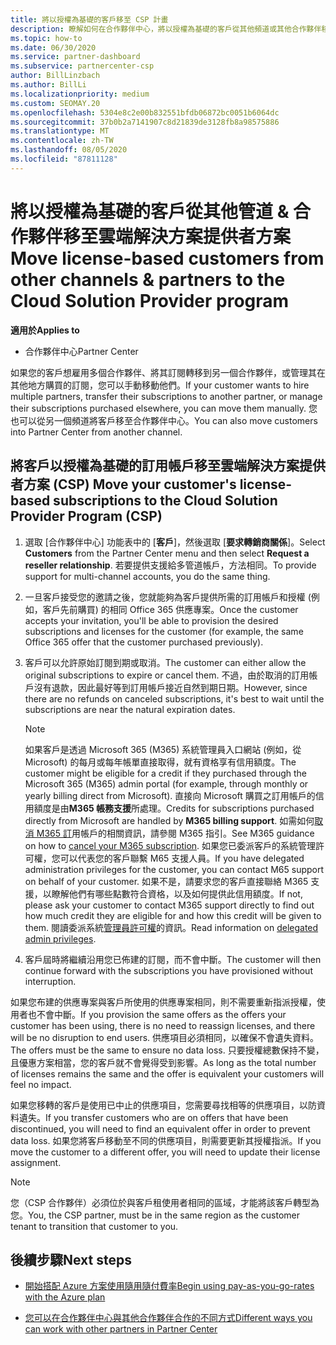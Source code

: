 ```yaml
---
title: 將以授權為基礎的客戶移至 CSP 計畫
description: 瞭解如何在合作夥伴中心，將以授權為基礎的客戶從其他頻道或其他合作夥伴移至雲端解決方案提供者 (CSP) 方案。
ms.topic: how-to
ms.date: 06/30/2020
ms.service: partner-dashboard
ms.subservice: partnercenter-csp
author: BillLinzbach
ms.author: BillLi
ms.localizationpriority: medium
ms.custom: SEOMAY.20
ms.openlocfilehash: 5304e8c2e00b832551bfdb06872bc0051b6064dc
ms.sourcegitcommit: 37b0b2a7141907c8d21839de3128fb8a98575886
ms.translationtype: MT
ms.contentlocale: zh-TW
ms.lasthandoff: 08/05/2020
ms.locfileid: "87811128"
---
```

# <a name="move-license-based-customers-from-other-channels--partners-to-the-cloud-solution-provider-program"></a><span data-ttu-id="c8ffa-103">將以授權為基礎的客戶從其他管道 & 合作夥伴移至雲端解決方案提供者方案</span><span class="sxs-lookup"><span data-stu-id="c8ffa-103">Move license-based customers from other channels & partners to the Cloud Solution Provider program</span></span>

<span data-ttu-id="c8ffa-104">**適用於**</span><span class="sxs-lookup"><span data-stu-id="c8ffa-104">**Applies to**</span></span>

- <span data-ttu-id="c8ffa-105">合作夥伴中心</span><span class="sxs-lookup"><span data-stu-id="c8ffa-105">Partner Center</span></span>

<span data-ttu-id="c8ffa-106">如果您的客戶想雇用多個合作夥伴、將其訂閱轉移到另一個合作夥伴，或管理其在其他地方購買的訂閱，您可以手動移動他們。</span><span class="sxs-lookup"><span data-stu-id="c8ffa-106">If your customer wants to hire multiple partners, transfer their subscriptions to another partner, or manage their subscriptions purchased elsewhere, you can move them manually.</span></span> <span data-ttu-id="c8ffa-107">您也可以從另一個頻道將客戶移至合作夥伴中心。</span><span class="sxs-lookup"><span data-stu-id="c8ffa-107">You can also move customers into Partner Center from another channel.</span></span>

## <a name="move-your-customers-license-based-subscriptions-to-the-cloud-solution-provider-program-csp"></a><span data-ttu-id="c8ffa-108">將客戶以授權為基礎的訂用帳戶移至雲端解決方案提供者方案 (CSP) </span><span class="sxs-lookup"><span data-stu-id="c8ffa-108">Move your customer's license-based subscriptions to the Cloud Solution Provider Program (CSP)</span></span>

1. <span data-ttu-id="c8ffa-109">選取 [合作夥伴中心] 功能表中的 [**客戶**]，然後選取 [**要求轉銷商關係**]。</span><span class="sxs-lookup"><span data-stu-id="c8ffa-109">Select **Customers** from the Partner Center menu and then select **Request a reseller relationship**.</span></span> <span data-ttu-id="c8ffa-110">若要提供支援給多管道帳戶，方法相同。</span><span class="sxs-lookup"><span data-stu-id="c8ffa-110">To provide support for multi-channel accounts, you do the same thing.</span></span>

2. <span data-ttu-id="c8ffa-111">一旦客戶接受您的邀請之後，您就能夠為客戶提供所需的訂用帳戶和授權 (例如，客戶先前購買) 的相同 Office 365 供應專案。</span><span class="sxs-lookup"><span data-stu-id="c8ffa-111">Once the customer accepts your invitation, you'll be able to provision the desired subscriptions and licenses for the customer (for example, the same Office 365 offer that the customer purchased previously).</span></span>

3. <span data-ttu-id="c8ffa-112">客戶可以允許原始訂閱到期或取消。</span><span class="sxs-lookup"><span data-stu-id="c8ffa-112">The customer can either allow the original subscriptions to expire or cancel them.</span></span> <span data-ttu-id="c8ffa-113">不過，由於取消的訂用帳戶沒有退款，因此最好等到訂用帳戶接近自然到期日期。</span><span class="sxs-lookup"><span data-stu-id="c8ffa-113">However, since there are no refunds on canceled subscriptions, it's best to wait until the  subscriptions are near the natural expiration dates.</span></span>


   >[!NOTE]
   ><span data-ttu-id="c8ffa-114">如果客戶是透過 Microsoft 365 (M365) 系統管理員入口網站 (例如，從 Microsoft) 的每月或每年帳單直接取得，就有資格享有信用額度。</span><span class="sxs-lookup"><span data-stu-id="c8ffa-114">The customer might be eligible for a credit if they purchased through the Microsoft 365 (M365) admin portal (for example, through monthly or yearly billing direct from Microsoft).</span></span> <span data-ttu-id="c8ffa-115">直接向 Microsoft 購買之訂用帳戶的信用額度是由**M365 帳務支援**所處理。</span><span class="sxs-lookup"><span data-stu-id="c8ffa-115">Credits for subscriptions purchased directly from Microsoft are handled by **M365 billing support**.</span></span> <span data-ttu-id="c8ffa-116">如需如何[取消 M365 訂](https://docs.microsoft.com/microsoft-365/commerce/subscriptions/cancel-your-subscription)用帳戶的相關資訊，請參閱 M365 指引。</span><span class="sxs-lookup"><span data-stu-id="c8ffa-116">See M365 guidance on how to [cancel your M365 subscription](https://docs.microsoft.com/microsoft-365/commerce/subscriptions/cancel-your-subscription).</span></span> <span data-ttu-id="c8ffa-117">如果您已委派客戶的系統管理許可權，您可以代表您的客戶聯繫 M65 支援人員。</span><span class="sxs-lookup"><span data-stu-id="c8ffa-117">If you have delegated administration privileges for the customer, you can contact M65 support on behalf of your customer.</span></span> <span data-ttu-id="c8ffa-118">如果不是，請要求您的客戶直接聯絡 M365 支援，以瞭解他們有哪些點數符合資格，以及如何提供此信用額度。</span><span class="sxs-lookup"><span data-stu-id="c8ffa-118">If not, please ask your customer to contact M365 support directly to find out how much credit they are eligible for and how this credit will be given to them.</span></span> <span data-ttu-id="c8ffa-119">閱讀委派系統[管理員許可權](customers-revoke-admin-privileges.md)的資訊。</span><span class="sxs-lookup"><span data-stu-id="c8ffa-119">Read information on [delegated admin privileges](customers-revoke-admin-privileges.md).</span></span>


4. <span data-ttu-id="c8ffa-120">客戶屆時將繼續沿用您已佈建的訂閱，而不會中斷。</span><span class="sxs-lookup"><span data-stu-id="c8ffa-120">The customer will then continue forward with the subscriptions you have provisioned without interruption.</span></span>

<span data-ttu-id="c8ffa-121">如果您布建的供應專案與客戶所使用的供應專案相同，則不需要重新指派授權，使用者也不會中斷。</span><span class="sxs-lookup"><span data-stu-id="c8ffa-121">If you provision the same offers as the offers your customer has been using, there is no need to reassign licenses, and there will be no disruption to end users.</span></span> <span data-ttu-id="c8ffa-122">供應項目必須相同，以確保不會遺失資料。</span><span class="sxs-lookup"><span data-stu-id="c8ffa-122">The offers must be the same to ensure no data loss.</span></span> <span data-ttu-id="c8ffa-123">只要授權總數保持不變，且優惠方案相當，您的客戶就不會覺得受到影響。</span><span class="sxs-lookup"><span data-stu-id="c8ffa-123">As long as the total number of licenses remains the same and the offer is equivalent your customers will feel no impact.</span></span>

<span data-ttu-id="c8ffa-124">如果您移轉的客戶是使用已中止的供應項目，您需要尋找相等的供應項目，以防資料遺失。</span><span class="sxs-lookup"><span data-stu-id="c8ffa-124">If you transfer customers who are on offers that have been discontinued, you will need to find an equivalent offer in order to prevent data loss.</span></span> <span data-ttu-id="c8ffa-125">如果您將客戶移動至不同的供應項目，則需要更新其授權指派。</span><span class="sxs-lookup"><span data-stu-id="c8ffa-125">If you move the customer to a different offer, you will need to update their license assignment.</span></span>

>[!NOTE]
> <span data-ttu-id="c8ffa-126">您（CSP 合作夥伴）必須位於與客戶租使用者相同的區域，才能將該客戶轉型為您。</span><span class="sxs-lookup"><span data-stu-id="c8ffa-126">You, the CSP partner, must be in the same region as the customer tenant to transition that customer to you.</span></span>

## <a name="next-steps"></a><span data-ttu-id="c8ffa-127">後續步驟</span><span class="sxs-lookup"><span data-stu-id="c8ffa-127">Next steps</span></span>

- [<span data-ttu-id="c8ffa-128">開始搭配 Azure 方案使用隨用隨付費率</span><span class="sxs-lookup"><span data-stu-id="c8ffa-128">Begin using pay-as-you-go-rates with the Azure plan</span></span>](azure-plan-get-started.md)
 

- [<span data-ttu-id="c8ffa-129">您可以在合作夥伴中心與其他合作夥伴合作的不同方式</span><span class="sxs-lookup"><span data-stu-id="c8ffa-129">Different ways you can work with other partners in Partner Center</span></span>](work-with-other-partners.md)
